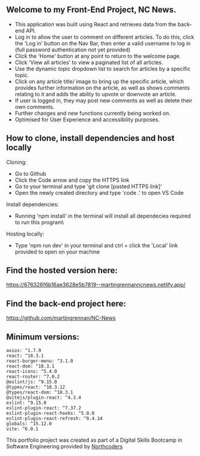 ## Welcome to my Front-End Project, NC News. 

- This application was built using React and retrieves data from the back-end API. 
- Log in to allow the user to comment on different articles. To do this, click the 'Log in' button on the Nav Bar, then enter a valid username to log in (full password authentication not yet provided)
- Click the 'Home' button at any point to return to the welcome page.
- Click 'View all articles' to view a paginated list of all articles.
- Use the dynamic topic dropdown list to search for articles by a specific topic.
- Click on any article title/ image to bring up the specific article, which provides further information on the article, as well as shows comments relating to it and adds the ability to upvote or downvote an article.
- If user is logged in, they may post new comments as well as delete their own comments.
- Further changes and new functions currently being worked on.
- Optimised for User Experience and accessibility purposes.

## How to clone, install dependencies and host locally
Cloning:
- Go to Github
- Click the Code arrow and copy the HTTPS link
- Go to your terminal and type 'git clone [pasted HTTPS link]'
- Open the newly created directory and type 'code .' to open VS Code

Install dependencies:
- Running 'npm install' in the terminal will install all dependecies required to run this program\

Hosting locally:
- Type 'npm run dev' in your terminal and ctrl + click the 'Local' link provided to open on your machine

## Find the hosted version here: 

https://676326f6b16ae3628e5b7819--martingrennanncnews.netlify.app/

## Find the back-end project here:

https://github.com/martingrennan/NC-News

## Minimum versions:

    axios: ^1.7.9
    react: ^18.3.1
    react-burger-menu: ^3.1.0
    react-dom: ^18.3.1
    react-icons: ^5.4.0
    react-router: ^7.0.2
    @eslint/js: ^9.15.0
    @types/react: ^18.3.12
    @types/react-dom: ^18.3.1
    @vitejs/plugin-react: ^4.3.4
    eslint: ^9.15.0
    eslint-plugin-react: ^7.37.2
    eslint-plugin-react-hooks: ^5.0.0
    eslint-plugin-react-refresh: ^0.4.14
    globals: ^15.12.0
    vite: ^6.0.1

This portfolio project was created as part of a Digital Skills Bootcamp in Software Engineering provided by [Northcoders](https://northcoders.com/)